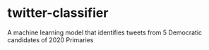 # twitter-classifier
A machine learning model that identifies tweets from 5 Democratic candidates of 2020 Primaries
